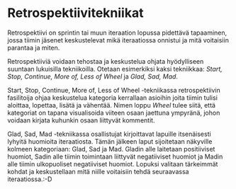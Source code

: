 # Retrospektiivitekniikat

Retrospektiivi on sprintin tai muun iteraation lopussa pidettävä tapaaminen, jossa tiimin jäsenet keskustelevat mikä iteraatiossa onnistui ja mitä voitaisiin parantaa ja miten. 

Retrospektiiviä voidaan tehostaa ja keskustelua ohjata hyödylliseen suuntaan lukuisilla tekniikoilla. Otetaan esimerkiksi kaksi tekniikkaa: _Start, Stop, Continue, More of, Less of Wheel_ ja _Glad, Sad, Mad_.

Start, Stop, Continue, More of, Less of Wheel -tekniikassa retrospektiivin fasilitoija ohjaa keskustelua kategoria kerrallaan asioihin joita tiimin tulisi aloittaa, lopettaa, lisätä ja vähentää. Nimen loppu _Wheel_ tulee siitä, että kategoriat on tapana visualisoida viiteen osaan jaettuna ympyränä, johon voidaan kirjata kuhunkin osaan liittyvät kommentit.

Glad, Sad, Mad -tekniikassa osallistujat kirjoittavat lapuille itsenäisesti lyhyitä huomioita iteraatiosta. Tämän jälkeen laput sijoitetaan näkyville kolmeen kategoriaan: Glad, Sad ja Mad.
Gladin alle laitetaan positiiviset huomiot, Sadin alle tiimin toimintaan liittyvät negatiiviset huomiot ja Madin alle tiimin ulkopuoliset negatiiviset huomiot. Lopuksi valitaan tärkeimmät kohdat ja keskustellaan mitä niille voitaisiin tehdä seuraavassa iteraatiossa.:-D
